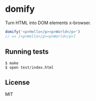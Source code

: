 
# domify

  Turn HTML into DOM elements x-browser.

```js
domify('<p>Hello</p><p>World</p>')
// => [<p>Hello</p><p>World</p>]
```

## Running tests

```
$ make
$ open test/index.html
```

## License

  MIT
